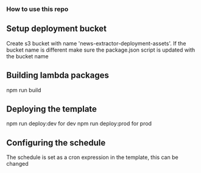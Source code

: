 ### How to use this repo

## Setup deployment bucket

Create s3 bucket with name 'news-extractor-deployment-assets'. If the bucket name is different make sure the package.json script is updated with the bucket name

## Building lambda packages

npm run build

## Deploying the template

npm run deploy:dev for dev
npm run deploy:prod for prod

## Configuring the schedule

The schedule is set as a cron expression in the template, this can be changed
